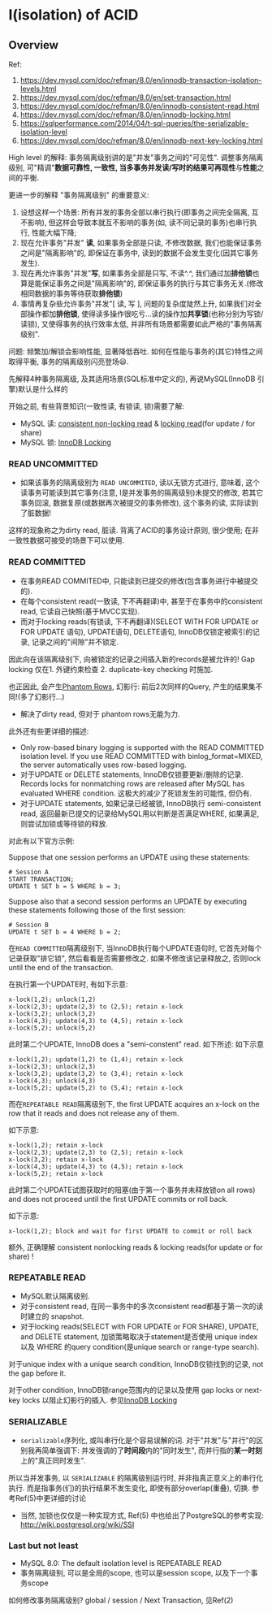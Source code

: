 # I(isolation) of ACID

## Overview

Ref:

1. https://dev.mysql.com/doc/refman/8.0/en/innodb-transaction-isolation-levels.html
2. https://dev.mysql.com/doc/refman/8.0/en/set-transaction.html
3. https://dev.mysql.com/doc/refman/8.0/en/innodb-consistent-read.html
4. https://dev.mysql.com/doc/refman/8.0/en/innodb-locking.html
5. https://sqlperformance.com/2014/04/t-sql-queries/the-serializable-isolation-level
6. https://dev.mysql.com/doc/refman/8.0/en/innodb-next-key-locking.html

High level 的解释: 事务隔离级别讲的是"并发"事务之间的"可见性". 调整事务隔离级别, 可"精调"**数据可靠性, 一致性, 当多事务并发读/写时的结果可再现性**与**性能**之间的平衡.

更进一步的解释 "事务隔离级别" 的重要意义:

1. 设想这样一个场景: 所有并发的事务全部以串行执行(即事务之间完全隔离, 互不影响), 但这样会导致本就互不影响的事务(如, 读不同记录的事务)也串行执行, 性能大幅下降;
2. 现在允许事务"并发" **读**, 如果事务全部是只读, 不修改数据, 我们也能保证事务之间是"隔离影响"的, 即保证在事务中, 读到的数据不会发生变化(因其它事务发生).
3. 现在再允许事务"并发"**写**, 如果事务全部是只写, 不读^.^, 我们通过加**排他锁**也算是能保证事务之间是"隔离影响"的, 即保证事务的执行与其它事务无关.(修改相同数据的事务等待获取**排他锁**)
4. 事情再复杂些允许事务"并发"[ 读, 写 ], 问题的复杂度陡然上升, 如果我们对全部操作都加**排他锁**, 使得读多操作很吃亏...读的操作加**共享锁**(也称分别为写锁/读锁), 又使得事务的执行效率太低, 并非所有场景都需要如此严格的"事务隔离级别".

问题: 频繁加/解锁会影响性能, 显著降低吞吐. 如何在性能与事务的(其它)特性之间取得平衡, 事务的隔离级别闪亮登场😃.

先解释4种事务隔离级, 及其适用场景(SQL标准中定义的), 再说MySQL(InnoDB 引擎)默认是什么样的

开始之前, 有些背景知识(一致性读, 有锁读, 锁)需要了解:

- MySQL 读: [consistent non-locking read](innodb_locking_and_transaction_model.md#consistent-nonlocking-reads) & [locking read](innodb_locking_and_transaction_model.md#locking-reads)(for update / for share)
- MySQL 锁: [InnoDB Locking](innodb_locking_and_transaction_model.md#innodb-locking)

### READ UNCOMMITTED

- 如果该事务的隔离级别为 `READ UNCOMMITED`, 读以无锁方式进行, 意味着, 这个读事务可能读到其它事务(注意, I是并发事务的隔离级别)未提交的修改, 若其它事务回滚, 数据复原(或数据再次被提交的事务修改), 这个事务的读, 实际读到了脏数据!
 
这样的现象称之为dirty read, 脏读. 背离了ACID的事务设计原则, 很少使用; 在非一致性数据可接受的场景下可以使用.

### READ COMMITTED

- 在事务READ COMMITED中, 只能读到已提交的修改(包含事务进行中被提交的).
- 在每个consistent read(一致读, 下不再翻译)中, 甚至于在事务中的consistent read, 它读自己快照(基于MVCC实现).
- 而对于locking reads(有锁读, 下不再翻译)(SELECT WITH FOR UPDATE or FOR UPDATE 语句), UPDATE语句, DELETE语句, InnoDB仅锁定被索引的记录, 记录之间的"间隙"并不锁定.

因此向在该隔离级别下, 向被锁定的记录之间插入新的records是被允许的! Gap locking 仅在1. 外键约束检查 2. duplicate-key checking 时施加.

也正因此, 会产生[Phantom Rows](https://dev.mysql.com/doc/refman/8.0/en/innodb-next-key-locking.html), 幻影行: 前后2次同样的Query, 产生的结果集不同!(多了幻影行...)

- 解决了dirty read, 但对于 phantom rows无能为力.

此外还有些更详细的描述:

- Only row-based binary logging is supported with the READ COMMITTED isolation level. If you use READ COMMITTED with binlog_format=MIXED, the server automatically uses row-based logging.
- 对于UPDATE or DELETE statements, InnoDB仅锁要更新/删除的记录. Records locks for nonmatching rows are released after MySQL has evaluated WHERE condition. 这极大的减少了死锁发生的可能性, 但仍有.
- 对于UPDATE statements, 如果记录已经被锁, InnoDB执行 semi-consistent read, 返回最新已提交的记录给MySQL用以判断是否满足WHERE, 如果满足, 则尝试加锁或等待锁的释放.

对此有以下官方示例:

Suppose that one session performs an UPDATE using these statements:

```mysql
# Session A
START TRANSACTION;
UPDATE t SET b = 5 WHERE b = 3;
```

Suppose also that a second session performs an UPDATE by executing these statements following those of the first session:

```mysql
# Session B
UPDATE t SET b = 4 WHERE b = 2;
```

在`READ COMMITTED`隔离级别下, 当InnoDB执行每个UPDATE语句时, 它首先对每个记录获取"排它锁", 然后看看是否需要修改之. 如果不修改该记录释放之, 否则lock until the end of the transaction. 

在执行第一个UPDATE时, 有如下示意:

```
x-lock(1,2); unlock(1,2)
x-lock(2,3); update(2,3) to (2,5); retain x-lock
x-lock(3,2); unlock(3,2)
x-lock(4,3); update(4,3) to (4,5); retain x-lock
x-lock(5,2); unlock(5,2)
```

此时第二个UPDATE, InnoDB does a "semi-constent" read. 如下所述: 如下示意

```
x-lock(1,2); update(1,2) to (1,4); retain x-lock
x-lock(2,3); unlock(2,3)
x-lock(3,2); update(3,2) to (3,4); retain x-lock
x-lock(4,3); unlock(4,3)
x-lock(5,2); update(5,2) to (5,4); retain x-lock
```

而在`REPEATABLE READ`隔离级别下, the first UPDATE acquires an x-lock on the row that it reads and does not release any of them.

如下示意:

```
x-lock(1,2); retain x-lock
x-lock(2,3); update(2,3) to (2,5); retain x-lock
x-lock(3,2); retain x-lock
x-lock(4,3); update(4,3) to (4,5); retain x-lock
x-lock(5,2); retain x-lock
```

此时第二个UPDATE试图获取时的阻塞(由于第一个事务并未释放锁on all rows) and does not proceed until the first UPDATE commits or roll back.

如下示意:

```
x-lock(1,2); block and wait for first UPDATE to commit or roll back
```

额外, 正确理解 consistent nonlocking reads & locking reads(for update or for share) !

### REPEATABLE READ

- MySQL默认隔离级别.
- 对于consistent read, 在同一事务中的多次consistent read都基于第一次的读时建立的 snapshot.
- 对于locking reads(SELECT with FOR UPDATE or FOR SHARE), UPDATE, and DELETE statement, 加锁策略取决于statement是否使用 unique index 以及 WHERE 的query condition(是unique search or range-type search).

对于unique index with a unique search condition, InnoDB仅锁找到的记录, not the gap before it.

对于other condition, InnoDB锁range范围内的记录以及使用 gap locks or next-key locks 以阻止幻影行的插入. 参见[InnoDB Locking](innodb_locking_and_transaction_model.md#innodb-locking)

### SERIALIZABLE

- `serializable`序列化, 或叫串行化是个容易误解的词. 对于"并发"与"并行"的区别我再简单强调下: 并发强调的了**时间段**内的"同时发生", 而并行指的**某一时刻**上的"真正同时发生".

所以当并发事务, 以 `SERIALIZABLE` 的隔离级别运行时, 并非指真正意义上的串行化执行. 而是指事务(们)的执行结果不发生变化, 即使有部分overlap(重叠), 切换. 参考Ref(5)中更详细的讨论

- 当然, 加锁也仅仅是一种实现方式, Ref(5) 中也给出了PostgreSQL的参考实现: http://wiki.postgresql.org/wiki/SSI

### Last but not least

- MySQL 8.0: The default isolation level is REPEATABLE READ
- 事务隔离级别, 可以是全局的scope, 也可以是session scope, 以及下一个事务scope

如何修改事务隔离级别? global / session / Next Transaction, 见Ref(2)
